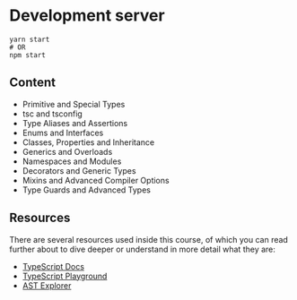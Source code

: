 # Development server

```
yarn start
# OR
npm start
```

## Content

- Primitive and Special Types
- tsc and tsconfig
- Type Aliases and Assertions
- Enums and Interfaces
- Classes, Properties and Inheritance
- Generics and Overloads
- Namespaces and Modules
- Decorators and Generic Types
- Mixins and Advanced Compiler Options
- Type Guards and Advanced Types
## Resources

There are several resources used inside this course, of which you can read
further about to dive deeper or understand in more detail what they are:

- [TypeScript Docs](https://www.typescriptlang.org)
- [TypeScript Playground](https://www.typescriptlang.org/play)
- [AST Explorer](https://astexplorer.net)
